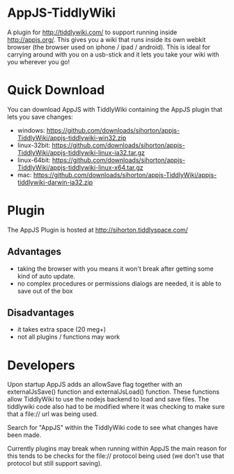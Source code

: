 AppJS-TiddlyWiki
================

A plugin for http://tiddlywiki.com/ to support running inside http://appjs.org/. This gives you a wiki that runs inside its
own webkit browser (the browser used on iphone / ipad / android). This is ideal for carrying around with you on a usb-stick
and it lets you take your wiki with you wherever you go!

Quick Download
==============

You can download AppJS with TiddlyWiki containing the AppJS plugin that lets you save changes:

* windows: https://github.com/downloads/sihorton/appjs-TiddlyWiki/appjs-tiddlywiki-win32.zip
* linux-32bit: https://github.com/downloads/sihorton/appjs-TiddlyWiki/appjs-tiddlywiki-linux-ia32.tar.gz
* linux-64bit: https://github.com/downloads/sihorton/appjs-TiddlyWiki/appjs-tiddlywiki-linux-x64.tar.gz
* mac: https://github.com/downloads/sihorton/appjs-TiddlyWiki/appjs-tiddlywiki-darwin-ia32.zip

Plugin
======
The AppJS Plugin is hosted at http://sihorton.tiddlyspace.com/ 


Advantages
----------
* taking the browser with you means it won't break after getting some kind of auto update.
* no complex procedures or permissions dialogs are needed, it is able to save out of the box

Disadvantages
-------------
* it takes extra space (20 meg+)
* not all plugins / functions may work


Developers
==========

Upon startup AppJS adds an allowSave flag together with an externalJsSave() function and externalJsLoad() function. These 
functions allow TiddlyWiki to use the nodejs backend to load and save files. The tiddlywiki code also had to be modified 
where it was checking to make sure that a file:// url was being used.

Search for "AppJS" within the TiddlyWiki code to see what changes have been made.

Currently plugins may break when running within AppJS the main reason for this tends to be checks for the file:// protocol
being used (we don't use that protocol but still support saving).




